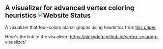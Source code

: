 ## A visualizer for advanced vertex coloring heuristics ![Website Status](https://img.shields.io/github/actions/workflow/status/NickyDCFP/vertex-coloring-visualizer/main.yml?label=Status&style=plastic)
A visualizer that four-colors planar graphs using heuristics from [this paper](https://doi.org/10.1007/BF01759077).


Here's the link to the visualizer: https://nickydcfp.github.io/vertex-coloring-visualizer/
